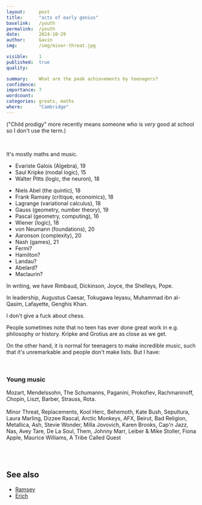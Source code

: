 ```yaml
---
layout:     post
title:      "acts of early genius"
baselink:   /youth
permalink:  /youth
date:       2024-10-29
author:     Gavin   
img:        /img/minor-threat.jpg

visible:    1
published:  true
quality:    

summary:    What are the peak achievements by teenagers?
confidence: 
importance: 7
wordcount:  
categories: greats, maths
where:      "Cambridge"
---
```


("Child prodigy" more recently means someone who is _very_ good at school so I don't use the term.)

<br>

It's mostly maths and music.

* Evariste Galois (Algebra), 19
* Saul Kripke (modal logic), 15
* Walter Pitts (logic, the neuron), 18
<!--* Bose (stat mech), -->
* Niels Abel (the quintic), 18
* Frank Ramsey (critique, economics), 18 
* Lagrange (variational calculus), 18 
* Gauss (geometry, number theory), 19 
* Pascal (geometry, computing), 16 
* Wiener (logic), 18
* von Neumann (foundations), 20
* Aaronson (complexity), 20
* Nash (games), 21
* Fermi?
* Hamilton?
* Landau?
* Abelard?
* Maclaurin?

In writing, we have Rimbaud, Dickinson, Joyce, the Shelleys, Pope.

<!-- Orson Welles -->
<!--Vermeer, van Gogh, Picasso, -->
<!-- Bergman https://math.berkeley.edu/~gbergman/papers/base_tau.pdf -->
<!-- Colt revolver -->

In leadership, Augustus Caesar, Tokugawa Ieyasu, Muhammad ibn al-Qasim, Lafayette, Genghis Khan.

I don't give a fuck about chess.

People sometimes note that no teen has ever done great work in e.g. philosophy or history. Kripke and Grotius are as close as we get.


On the other hand, it is normal for teenagers to make incredible music, such that it's unremarkable and people don't make lists. But I have:

<br>
<div class="accordion">
	<h3>Young music</h3>
	<div>
		Mozart, Mendelssohn, The Schumanns, Paganini, Prokofiev, Rachmaninoff, Chopin, Liszt, Barber, Strauss, Rota.<br><br>
		Minor Threat, Replacements, Kool Herc, Behemoth, Kate Bush, Sepultura, Laura Marling, Dizzee Rascal, Arctic Monkeys, AFX, Beirut, Bad Religion, Metallica, Ash, Stevie Wonder, Milla Jovovich, Karen Brooks, Cap'n Jazz, Nas, Avey Tare, De La Soul, Them, Johnny Marr,  Leiber & Mike Stoller, Fiona Apple, Maurice Williams, A Tribe Called Quest
	</div>
</div>

<br><br>

## See also

* <a href="/frank">Ramsey</a>
* <a href="https://www.erichgrunewald.com/posts/child-prodigies/">Erich</a>

<br><br>
